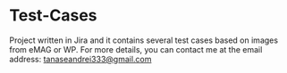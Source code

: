# Test-Cases
Project written in Jira and it contains several test cases based on images from eMAG or WP.
For more details, you can contact me at the email address: tanaseandrei333@gmail.com
